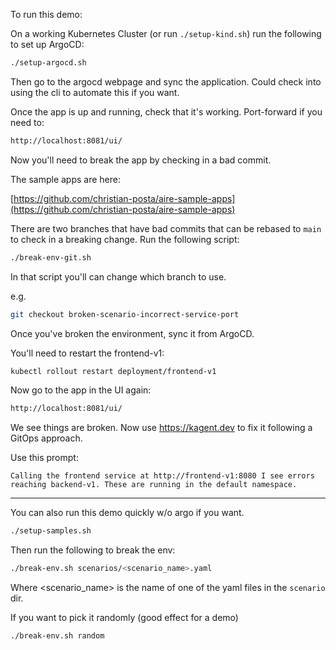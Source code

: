 To run this demo:

On a working Kubernetes Cluster (or run `./setup-kind.sh`) run the following to set up ArgoCD:

```bash
./setup-argocd.sh
```

Then go to the argocd webpage and sync the application. Could check into using the cli to automate this if you want.

Once the app is up and running, check that it's working. Port-forward if you need to:

```bash
http://localhost:8081/ui/
```

Now you'll need to break the app by checking in a bad commit. 

The sample apps are here:

[https://github.com/christian-posta/aire-sample-apps](https://github.com/christian-posta/aire-sample-apps)

There are two branches that have bad commits that can be rebased to `main` to check in a breaking change. Run the following script:

```bash
./break-env-git.sh
```

In that script you'll can change which branch to use. 

e.g.

```bash
git checkout broken-scenario-incorrect-service-port
```

Once you've broken the environment, sync it from ArgoCD. 

You'll need to restart the frontend-v1:

```bash
kubectl rollout restart deployment/frontend-v1
```

Now go to the app in the UI again:

```bash
http://localhost:8081/ui/
```

We see things are broken. Now use https://kagent.dev to fix it following a GitOps approach. 

Use this prompt:

```text
Calling the frontend service at http://frontend-v1:8080 I see errors reaching backend-v1. These are running in the default namespace. 
```


---

You can also run this demo quickly w/o argo if you want. 

```bash
./setup-samples.sh
```

Then run the following to break the env:

```bash
./break-env.sh scenarios/<scenario_name>.yaml
```

Where <scenario_name> is the name of one of the yaml files in the `scenario` dir. 

If you want to pick it randomly (good effect for a demo)

```bash
./break-env.sh random
```
